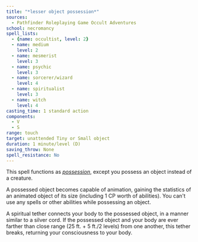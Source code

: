 ```yaml
---
title: "*lesser object possession*"
sources:
  - Pathfinder Roleplaying Game Occult Adventures
school: necromancy
spell_lists:
  - {name: occultist, level: 2}
  - name: medium
    level: 2
  - name: mesmerist
    level: 3
  - name: psychic
    level: 3
  - name: sorcerer/wizard
    level: 4
  - name: spiritualist
    level: 3
  - name: witch
    level: 4
casting_time: 1 standard action
components:
  - V
  - S
range: touch
target: unattended Tiny or Small object
duration: 1 minute/level (D)
saving_throw: None
spell_resistance: No
---
```


This spell functions as [*possession*](/spells/possession/), except you possess an object instead of a creature.

A possessed object becomes capable of animation, gaining the statistics of an animated object of its size (including 1 CP worth of abilities). You can't use any spells or other abilities while possessing an object.

A spiritual tether connects your body to the possessed object, in a manner similar to a silver cord. If the possessed object and your body are ever farther than close range (25 ft. + 5 ft./2 levels) from one another, this tether breaks, returning your consciousness to your body.
